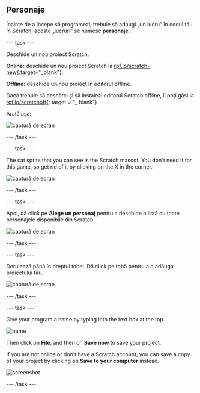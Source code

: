 ## Personaje

Înainte de a începe să programezi, trebuie să adaugi „un lucru” în codul tău. În Scratch, aceste „lucruri” se numesc **personaje**.

\--- task \---

Deschide un nou proiect Scratch.

**Online:** deschide un nou proiect Scratch la [rpf.io/scratch-new](http://rpf.io/scratch-new){:target="_blank"}.

**Offline:** deschide un nou proiect în editorul offline.

Dacă trebuie să descărci și să instalezi editorul Scratch offline, îl poți găsi la [rpf.io/scratchoff](http://rpf.io/scratchoff){: target = "_ blank"}.

Arată așa:

![captură de ecran](images/band-scratch.png)

\--- /task \---

\--- task \---

The cat sprite that you can see is the Scratch mascot. You don't need it for this game, so get rid of it by clicking on the X in the corner.

![captură de ecran](images/band-delete-annotated.png)

\--- /task \---

\--- task \---

Apoi, dă click pe **Alege un personaj** pentru a deschide o listă cu toate personajele disponibile din Scratch.

![captură de ecran](images/band-sprite-library.png)

\--- /task \---

\--- task \---

Derulează până în dreptul tobei. Dă click pe tobă pentru a o adăuga proiectului tău.

![captură de ecran](images/band-sprite-drum.png)

\--- /task \---

\--- task \---

Give your program a name by typing into the text box at the top.

![name](images/band-name-annotated.png)

Then click on **File**, and then on **Save now** to save your project.

If you are not online or don't have a Scratch account, you can save a copy of your project by clicking on **Save to your computer** instead.

![screenshot](images/band-save.png)

\--- /task \---